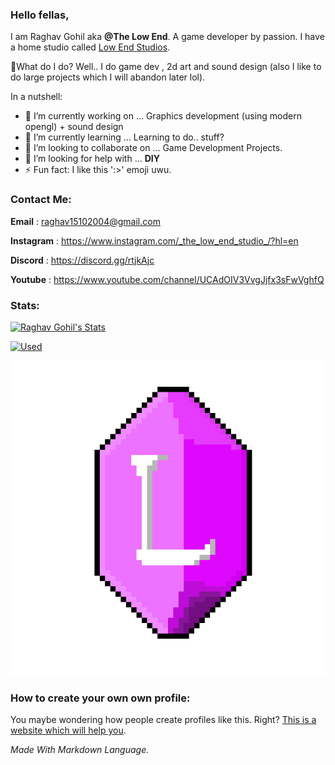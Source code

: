 <!-- Header -->
### Hello fellas,

<!--
**RaghavGohil/RaghavGohil** is a ✨ _special_ ✨ repository because its `README.md` (this file) appears on your GitHub profile.

Here are some ideas to get you started:

- 🔭 I’m currently working on ...
- 🌱 I’m currently learning ...
- 👯 I’m looking to collaborate on ...
- 🤔 I’m looking for help with ...
- 💬 Ask me about ...
- 📫 How to reach me: ...
- 😄 Pronouns: ...
- ⚡ Fun fact: ...
--> <!-- Zombie Code Please Ignore>

<!-- About Me: -->

I am Raghav Gohil aka **@The Low End**. A game developer by passion. I have a home studio called <a href="https://low-end-studios.itch.io/">Low End Studios</a>.

🤔What do I do? Well.. I do game dev , 2d art and sound design (also I like to do large projects which I will abandon later lol).

In a nutshell:

- 🔭 I’m currently working on ... Graphics development (using modern opengl) + sound design
- 🌱 I’m currently learning ... Learning to do.. stuff?
- 👯 I’m looking to collaborate on ... Game Development Projects.
- 🤔 I’m looking for help with ... **DIY**
- ⚡ Fun fact: I like this ':>' emoji uwu.

### Contact Me:

**Email** : raghav15102004@gmail.com

**Instagram** : https://www.instagram.com/_the_low_end_studio_/?hl=en

**Discord** : https://discord.gg/rtjkAjc

**Youtube** : https://www.youtube.com/channel/UCAdOIV3VvgJjfx3sFwVghfQ

### Stats:

[![Raghav Gohil's Stats](https://github-readme-stats.vercel.app/api?username=RaghavGohil&theme=tokyonight)](https://github.com/anuraghazra/github-readme-stats)


[![Used](https://github-readme-stats.vercel.app/api/top-langs/?username=RaghavGohil&theme=tokyonight)](https://github.com/anuraghazra/github-readme-stats)


<!-- Logo's Here -->

![](https://github.com/RaghavGohil/RaghavGohil/blob/main/Assets/Logo.png)

### How to create your own own profile:

You maybe wondering how people create profiles like this. Right? <a href="https://aboutmonica.com/blog/how-to-create-a-github-profile-readme">This is a website which will help you</a>.

*Made With Markdown Language.*
